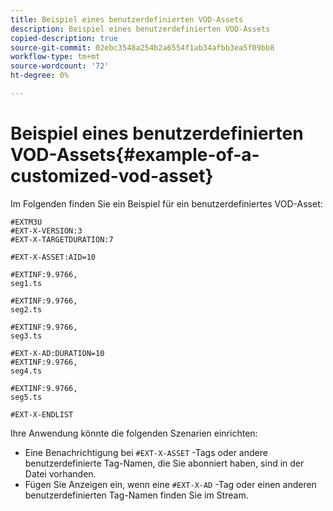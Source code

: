 ```yaml
---
title: Beispiel eines benutzerdefinierten VOD-Assets
description: Beispiel eines benutzerdefinierten VOD-Assets
copied-description: true
source-git-commit: 02ebc3548a254b2a6554f1ab34afbb3ea5f09bb8
workflow-type: tm+mt
source-wordcount: '72'
ht-degree: 0%

---
```


# Beispiel eines benutzerdefinierten VOD-Assets{#example-of-a-customized-vod-asset}

Im Folgenden finden Sie ein Beispiel für ein benutzerdefiniertes VOD-Asset:

```
#EXTM3U
#EXT-X-VERSION:3
#EXT-X-TARGETDURATION:7
 
#EXT-X-ASSET:AID=10
 
#EXTINF:9.9766,
seg1.ts
 
#EXTINF:9.9766,
seg2.ts
 
#EXTINF:9.9766,
seg3.ts
 
#EXT-X-AD:DURATION=10
#EXTINF:9.9766,
seg4.ts
 
#EXTINF:9.9766,
seg5.ts
 
#EXT-X-ENDLIST
```

Ihre Anwendung könnte die folgenden Szenarien einrichten:

* Eine Benachrichtigung bei `#EXT-X-ASSET` -Tags oder andere benutzerdefinierte Tag-Namen, die Sie abonniert haben, sind in der Datei vorhanden.
* Fügen Sie Anzeigen ein, wenn eine `#EXT-X-AD` -Tag oder einen anderen benutzerdefinierten Tag-Namen finden Sie im Stream.
